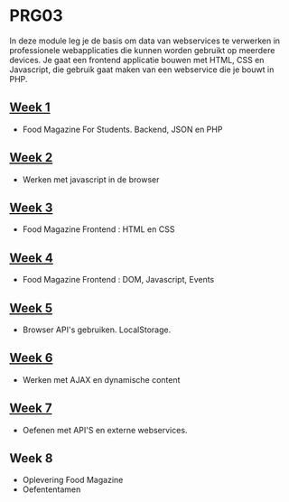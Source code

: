 # PRG03
In deze module leg je de basis om data van webservices te verwerken in professionele
webapplicaties die kunnen worden gebruikt op meerdere devices. Je gaat een frontend
applicatie bouwen met HTML, CSS en Javascript, die gebruik gaat maken van een 
webservice die je bouwt in PHP.

## [Week 1](week1/README.md)
- Food Magazine For Students. Backend, JSON en PHP

## [Week 2](week2/README.md)
- Werken met javascript in de browser

## [Week 3](week3/README.md)
- Food Magazine Frontend : HTML en CSS

## [Week 4](week4/README.md)
- Food Magazine Frontend : DOM, Javascript, Events

## [Week 5](week5/README.md)
- Browser API's gebruiken. LocalStorage.

## [Week 6](week6/README.md)
- Werken met AJAX en dynamische content

## [Week 7](week7/README.md)
- Oefenen met API'S en externe webservices.

## Week 8
- Oplevering Food Magazine
- Oefententamen
